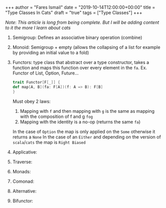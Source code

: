 +++
author = "Fares Ismail"
date = "2019-10-14T12:00:00+00:00"
title = "Type Classes In Cats"
draft = "true"
tags = ["Type Classes"]
+++

_Note_: _This article is long from being complete. But I will be adding content to it the more I learn about cats_

1. Semigroup: Defines an associative binary operation (combine)

2. Monoid: Semigroup + empty (allows the collapsing of a list for example by providing an initial value to a fold)

3. Functors: type class that abstract over a type constructor, takes a function and maps this function over every element in the `fa`.
            Ex. Functor of List, Option, Future...

    ```scala
    trait Functor[F[_]] {
    def map[A, B](fa: F[A])(f: A => B): F[B]
    }
    ```

    Must obey 2 laws:

    1. Mapping with `f` and then mapping with `g` is the same as mapping with the composition of f and g `fog`
    2. Mapping with the identity is a no-op (returns the same `fa`)

    In the case of `Option` the map is only applied on the `Some` otherwise it returns a `None`
    In the case of an `Either` and depending on the version of `scala`/`cats` the map is `Right Biased`

4. Applicative:

5. Traverse:

6. Monads:

7. Comonad:

8. Alternative:

9. Bifunctor:
